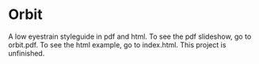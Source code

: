 # Orbit
A low eyestrain styleguide in pdf and html.
To see the pdf slideshow, go to orbit.pdf.
To see the html example, go to index.html.
This project is unfinished.
